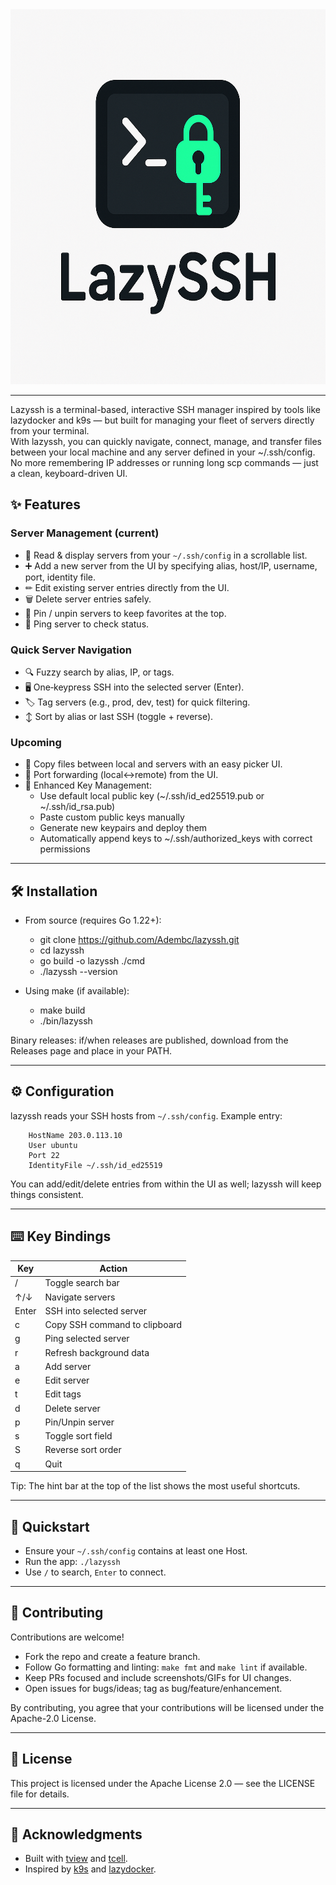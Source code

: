 <div align="center">
  <img src="./docs/logo.png" alt="lazyssh logo" width="600" height="600"/>
</div>

---

Lazyssh is a terminal-based, interactive SSH manager inspired by tools like lazydocker and k9s — but built for managing your fleet of servers directly from your terminal.
<br/>
With lazyssh, you can quickly navigate, connect, manage, and transfer files between your local machine and any server defined in your ~/.ssh/config. No more remembering IP addresses or running long scp commands — just a clean, keyboard-driven UI.

## ✨ Features

### Server Management (current)
- 📜 Read & display servers from your `~/.ssh/config` in a scrollable list.
- ➕ Add a new server from the UI by specifying alias, host/IP, username, port, identity file.
- ✏ Edit existing server entries directly from the UI.
- 🗑 Delete server entries safely.
- 📌 Pin / unpin servers to keep favorites at the top.
- 🏓 Ping server to check status.

### Quick Server Navigation
- 🔍 Fuzzy search by alias, IP, or tags.
- 🖥 One‑keypress SSH into the selected server (Enter).
- 🏷 Tag servers (e.g., prod, dev, test) for quick filtering.
- ↕️ Sort by alias or last SSH (toggle + reverse).


### Upcoming
- 📁 Copy files between local and servers with an easy picker UI.
- 📡 Port forwarding (local↔remote) from the UI.
- 🔑 Enhanced Key Management:
  - Use default local public key (~/.ssh/id_ed25519.pub or ~/.ssh/id_rsa.pub)
  - Paste custom public keys manually
  - Generate new keypairs and deploy them
  - Automatically append keys to ~/.ssh/authorized_keys with correct permissions
---

## 🛠 Installation

- From source (requires Go 1.22+):
  - git clone https://github.com/Adembc/lazyssh.git
  - cd lazyssh
  - go build -o lazyssh ./cmd
  - ./lazyssh --version

- Using make (if available):
  - make build
  - ./bin/lazyssh

Binary releases: if/when releases are published, download from the Releases page and place in your PATH.

---

## ⚙️ Configuration

lazyssh reads your SSH hosts from `~/.ssh/config`. Example entry:

```Host my-server
    HostName 203.0.113.10
    User ubuntu
    Port 22
    IdentityFile ~/.ssh/id_ed25519
```

You can add/edit/delete entries from within the UI as well; lazyssh will keep things consistent.

---

## ⌨️ Key Bindings

| Key | Action |
|---|---|
| / | Toggle search bar |
| ↑/↓ | Navigate servers |
| Enter | SSH into selected server |
| c | Copy SSH command to clipboard |
| g | Ping selected server |
| r | Refresh background data |
| a | Add server |
| e | Edit server |
| t | Edit tags |
| d | Delete server |
| p | Pin/Unpin server |
| s | Toggle sort field |
| S | Reverse sort order |
| q | Quit |

Tip: The hint bar at the top of the list shows the most useful shortcuts.

---

## 🚀 Quickstart

- Ensure your `~/.ssh/config` contains at least one Host.
- Run the app: `./lazyssh`
- Use `/` to search, `Enter` to connect.

---

## 🤝 Contributing

Contributions are welcome!
- Fork the repo and create a feature branch.
- Follow Go formatting and linting: `make fmt` and `make lint` if available.
- Keep PRs focused and include screenshots/GIFs for UI changes.
- Open issues for bugs/ideas; tag as bug/feature/enhancement.

By contributing, you agree that your contributions will be licensed under the Apache-2.0 License.

---

## 🧾 License

This project is licensed under the Apache License 2.0 — see the LICENSE file for details.

---

## 🙏 Acknowledgments

- Built with [tview](https://github.com/rivo/tview) and [tcell](https://github.com/gdamore/tcell).
- Inspired by [k9s](https://github.com/derailed/k9s) and [lazydocker](https://github.com/jesseduffield/lazydocker).

